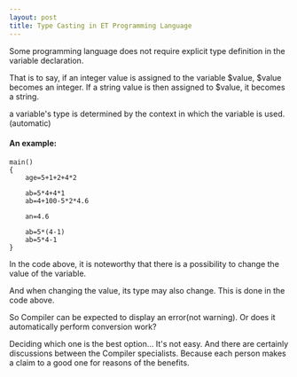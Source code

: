 ```yaml
---
layout: post
title: Type Casting in ET Programming Language
---
```


Some programming language does not require explicit type definition in the variable declaration.

That is to say, if an integer value is assigned to the variable $value, $value becomes an integer.
If a string value is then assigned to $value, it becomes a string.

a variable's type is determined by the context in which the variable is used. (automatic)

#### An example:


```
main()
{
	age=5+1+2+4*2
	
	ab=5*4+4*1
	ab=4+100-5*2*4.6
	
	an=4.6

	ab=5*(4-1)
	ab=5*4-1
}
```
In the code above, it is noteworthy that there is a possibility to change the value of the variable.

And when changing the value, its type may also change.
This is done in the code above.

So Compiler can be expected to display an error(not warning). Or does it automatically perform conversion work?

Deciding which one is the best option... It's not easy.
And there are certainly discussions between the Compiler specialists.
Because each person makes a claim to a good one for reasons of the benefits.


